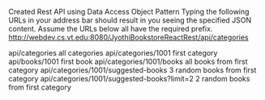 Created Rest API using Data Access Object Pattern
Typing the following URLs in your address bar should result in you seeing the specified JSON content.
Assume the URLs below all have the required prefix. 
http://webdev.cs.vt.edu:8080/JyothiBookstoreReactRest/api/categories

api/categories	                                  all categories
api/categories/1001	                              first category
api/books/1001	                                  first book
api/categories/1001/books	                        all books from first category
api/categories/1001/suggested-books	              3 random books from first category
api/categories/1001/suggested-books?limit=2	      2 random books from first category
